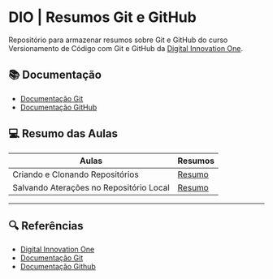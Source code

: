 # DIO | Resumos Git e GitHub

Repositório para armazenar resumos sobre Git e GitHub do curso Versionamento de Código com Git e GitHub da [Digital Innovation One](https://www.dio.me/).

## 📚 Documentação

- [Documentação Git](https://git-scm.com/docs)
- [Documentação GitHub](https://docs.github.com/pt)

## 💻 Resumo das Aulas

| Aulas                                   | Resumos                                                       |
| --------------------------------------- | ------------------------------------------------------------- |
| Criando e Clonando Repositórios         | [Resumo](resumos/criando-e-clonando-reps.md)                  |
| Salvando Aterações no Repositório Local | [Resumo](resumos/salvando-alterações-no-repositório-local.md) |

---

## 🔍 Referências

- [Digital Innovation One]()
- [Documentação Git](https://git-scm.com/docs)
- [Documentação Github](https://docs.github.com/pt)
